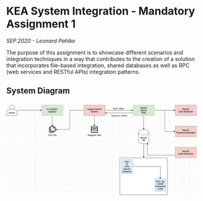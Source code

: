 # KEA System Integration - Mandatory Assignment 1
_SEP.2020 - Leonard Pahlke_

The purpose of this assignment is to showcase different scenarios and integration techniques in a way that contributes to the creation of a solution that incorporates file-based integration, shared databases as well as RPC (web services and RESTful APIs) integration patterns.

## System Diagram
![System Diagram](./assets/SI-Mandatory1-SystemDiagram%202020-09-30%20at%2011.02.48.png)
